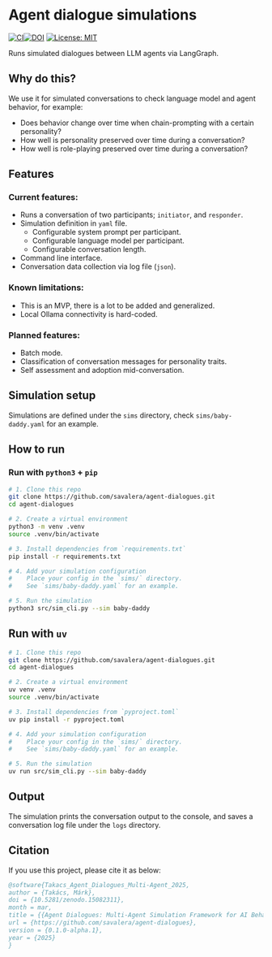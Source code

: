 # Agent dialogue simulations

[![CI](https://github.com/Savalera/agent-dialogues/actions/workflows/unit-tests.yml/badge.svg?branch=main)](https://github.com/Savalera/agent-dialogues/actions/workflows/unit-tests.yml)[![DOI](https://zenodo.org/badge/DOI/10.5281/zenodo.15082312.svg)](https://doi.org/10.5281/zenodo.15082312)
[![License: MIT](https://img.shields.io/badge/License-MIT-yellow.svg)](LICENSE)

Runs simulated dialogues between LLM agents via LangGraph.

## Why do this?

We use it for simulated conversations to check language model and agent behavior, for example:

- Does behavior change over time when chain-prompting with a certain personality?
- How well is personality preserved over time during a conversation?
- How well is role-playing preserved over time during a conversation?

## Features

### Current features:

- Runs a conversation of two participants; `initiator`, and `responder`.
- Simulation definition in `yaml` file.
  - Configurable system prompt per participant.
  - Configurable language model per participant.
  - Configurable conversation length.
- Command line interface.
- Conversation data collection via log file (`json`).

### Known limitations:

- This is an MVP, there is a lot to be added and generalized.
- Local Ollama connectivity is hard-coded.

### Planned features:

- Batch mode.
- Classification of conversation messages for personality traits.
- Self assessment and adoption mid-conversation.

## Simulation setup

Simulations are defined under the `sims` directory, check `sims/baby-daddy.yaml` for an example.

## How to run

### Run with `python3` + `pip`

```bash
# 1. Clone this repo
git clone https://github.com/savalera/agent-dialogues.git
cd agent-dialogues

# 2. Create a virtual environment
python3 -m venv .venv
source .venv/bin/activate

# 3. Install dependencies from `requirements.txt`
pip install -r requirements.txt

# 4. Add your simulation configuration
#    Place your config in the `sims/` directory.
#    See `sims/baby-daddy.yaml` for an example.

# 5. Run the simulation
python3 src/sim_cli.py --sim baby-daddy
```

## Run with `uv`

```bash
# 1. Clone this repo
git clone https://github.com/savalera/agent-dialogues.git
cd agent-dialogues

# 2. Create a virtual environment
uv venv .venv
source .venv/bin/activate

# 3. Install dependencies from `pyproject.toml`
uv pip install -r pyproject.toml

# 4. Add your simulation configuration
#    Place your config in the `sims/` directory.
#    See `sims/baby-daddy.yaml` for an example.

# 5. Run the simulation
uv run src/sim_cli.py --sim baby-daddy
```

## Output

The simulation prints the conversation output to the console, and saves a conversation log file under the `logs` directory.

## Citation

If you use this project, please cite it as below:

```bibtex
@software{Takacs_Agent_Dialogues_Multi-Agent_2025,
author = {Takács, Márk},
doi = {10.5281/zenodo.15082311},
month = mar,
title = {{Agent Dialogues: Multi-Agent Simulation Framework for AI Behavior Research}},
url = {https://github.com/savalera/agent-dialogues},
version = {0.1.0-alpha.1},
year = {2025}
}
```
